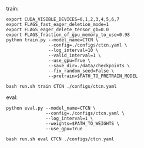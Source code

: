 train:

    export CUDA_VISIBLE_DEVICES=0,1,2,3,4,5,6,7
    export FLAGS_fast_eager_deletion_mode=1
    export FLAGS_eager_delete_tensor_gb=0.0
    export FLAGS_fraction_of_gpu_memory_to_use=0.98
    python train.py --model_name=CTCN \
                    --config=./configs/ctcn.yaml \
                    --log_interval=10 \
                    --valid_interval=1 \
                    --use_gpu=True \
                    --save_dir=./data/checkpoints \
                    --fix_random_seed=False \
                    --pretrain=$PATH_TO_PRETRAIN_MODEL

    bash run.sh train CTCN ./configs/ctcn.yaml

eval:

    python eval.py --model_name=CTCN \
                   --config=./configs/ctcn.yaml \
                   --log_interval=1 \
                   --weights=$PATH_TO_WEIGHTS \
                   --use_gpu=True

    bash run.sh eval CTCN ./configs/ctcn.yaml

